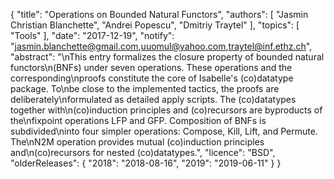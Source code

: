 {
    "title": "Operations on Bounded Natural Functors",
    "authors": [
        "Jasmin Christian Blanchette",
        "Andrei Popescu",
        "Dmitriy Traytel"
    ],
    "topics": [
        "Tools"
    ],
    "date": "2017-12-19",
    "notify": "jasmin.blanchette@gmail.com,uuomul@yahoo.com,traytel@inf.ethz.ch",
    "abstract": "\nThis entry formalizes the closure property of bounded natural functors\n(BNFs) under seven operations. These operations and the corresponding\nproofs constitute the core of Isabelle's (co)datatype package. To\nbe close to the implemented tactics, the proofs are deliberately\nformulated as detailed apply scripts. The (co)datatypes together with\n(co)induction principles and (co)recursors are byproducts of the\nfixpoint operations LFP and GFP. Composition of BNFs is subdivided\ninto four simpler operations: Compose, Kill, Lift, and Permute. The\nN2M operation provides mutual (co)induction principles and\n(co)recursors for nested (co)datatypes.",
    "licence": "BSD",
    "olderReleases": {
        "2018": "2018-08-16",
        "2019": "2019-06-11"
    }
}